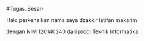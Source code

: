 #Tugas_Besar-


Halo perkenalkan nama saya dzakkir latifan makarim


dengan NIM 120140240 dari prodi Teknik Informatika
